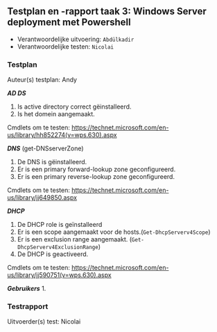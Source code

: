 ## Testplan en -rapport taak 3: Windows Server deployment met Powershell

* Verantwoordelijke uitvoering: `Abdülkadir`
* Verantwoordelijke testen: `Nicolai`

### Testplan

Auteur(s) testplan: Andy

***AD DS***
1. Is active directory correct gëinstalleerd.
2. Is het domein aangemaakt.

Cmdlets om te testen: https://technet.microsoft.com/en-us/library/hh852274(v=wps.630).aspx

***DNS*** (get-DNSserverZone)
1. De DNS is gëinstalleerd.
2. Er is een primary forward-lookup zone geconfigureerd.
3. Er is een primary reverse-lookup zone geconfigureerd.

Cmdlets om te testen: https://technet.microsoft.com/en-us/library/jj649850.aspx

***DHCP***
1. De DHCP role is geïnstalleerd
2. Er is een scope aangemaakt voor de hosts.(`Get-DhcpServerv4Scope`)
3. Er is een exclusion range aangemaakt. (`Get-DhcpServerv4ExclusionRange`)
4. De DHCP is geactiveerd.

Cmdlets om te testen: https://technet.microsoft.com/en-us/library/jj590751(v=wps.630).aspx

***Gebruikers***
1. 


### Testrapport

Uitvoerder(s) test: Nicolai

 
